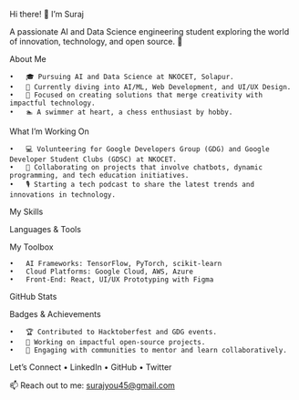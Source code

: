 Hi there! 👋 I’m Suraj

A passionate AI and Data Science engineering student exploring the world of innovation, technology, and open source. 🚀

About Me

	•	🎓 Pursuing AI and Data Science at NKOCET, Solapur.
	•	🤖 Currently diving into AI/ML, Web Development, and UI/UX Design.
	•	🎯 Focused on creating solutions that merge creativity with impactful technology.
	•	🏊 A swimmer at heart, a chess enthusiast by hobby.

What I’m Working On

	•	💻 Volunteering for Google Developers Group (GDG) and Google Developer Student Clubs (GDSC) at NKOCET.
	•	🤝 Collaborating on projects that involve chatbots, dynamic programming, and tech education initiatives.
	•	🎙️ Starting a tech podcast to share the latest trends and innovations in technology.

My Skills

Languages & Tools

My Toolbox

	•	AI Frameworks: TensorFlow, PyTorch, scikit-learn
	•	Cloud Platforms: Google Cloud, AWS, Azure
	•	Front-End: React, UI/UX Prototyping with Figma
 GitHub Stats

 Badges & Achievements

	•	🏆 Contributed to Hacktoberfest and GDG events.
	•	🌟 Working on impactful open-source projects.
	•	💬 Engaging with communities to mentor and learn collaboratively.

Let’s Connect
	•	LinkedIn
	•	GitHub
	•	Twitter

📫 Reach out to me: surajyou45@gmail.com

